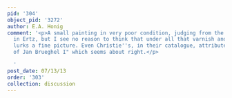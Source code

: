 ```yaml
---
pid: '304'
object_pid: '3272'
author: E.A. Honig
comment: '<p>A small painting in very poor condition, judging from the photograph
  in Ertz, but I see no reason to think that under all that varnish and damage there
  lurks a fine picture. Even Christie''s, in their catalogue, attributed his to "circle
  of Jan Brueghel I" which seems about right.</p>

  '
post_date: 07/13/13
order: '303'
collection: discussion
---
```

